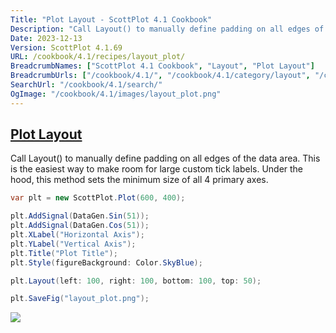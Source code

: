 ```yaml
---
Title: "Plot Layout - ScottPlot 4.1 Cookbook"
Description: "Call Layout() to manually define padding on all edges of the data area. This is the easiest way to make room for large custom tick labels. Under the hood, this method sets the minimum size of all 4 primary axes."
Date: 2023-12-13
Version: ScottPlot 4.1.69
URL: /cookbook/4.1/recipes/layout_plot/
BreadcrumbNames: ["ScottPlot 4.1 Cookbook", "Layout", "Plot Layout"]
BreadcrumbUrls: ["/cookbook/4.1/", "/cookbook/4.1/category/layout", "/cookbook/4.1/recipes/layout_plot/"]
SearchUrl: "/cookbook/4.1/search/"
OgImage: "/cookbook/4.1/images/layout_plot.png"
---
```


<h2><a id='plot-layout' href='/cookbook/4.1/recipes/layout_plot/'>Plot Layout</a></h2>

Call Layout() to manually define padding on all edges of the data area. This is the easiest way to make room for large custom tick labels. Under the hood, this method sets the minimum size of all 4 primary axes.

```cs
var plt = new ScottPlot.Plot(600, 400);

plt.AddSignal(DataGen.Sin(51));
plt.AddSignal(DataGen.Cos(51));
plt.XLabel("Horizontal Axis");
plt.YLabel("Vertical Axis");
plt.Title("Plot Title");
plt.Style(figureBackground: Color.SkyBlue);

plt.Layout(left: 100, right: 100, bottom: 100, top: 50);

plt.SaveFig("layout_plot.png");
```

<img src='../../images/layout_plot.png' class='d-block mx-auto my-5' />



